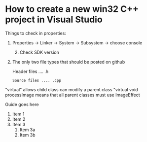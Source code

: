 # How to create a new win32 C++ project in Visual Studio




Things to check in properties:

1. Properties -> Linker -> System -> Subsystem -> choose console

   2. Check SDK version

2. The only two file types that should be posted on github

      Header files .... .h
      
       Source files .... .cpp

"virtual" allows child class can modify a parent class
"virtual void processImage means that all parent classes must use ImageEffect


Guide goes here
1. Item 1
1. Item 2
1. Item 3
   1. Item 3a
   1. Item 3b

